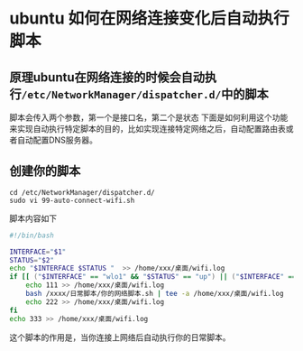 # ubuntu 如何在网络连接变化后自动执行脚本

## 原理ubuntu在网络连接的时候会自动执行`/etc/NetworkManager/dispatcher.d/`中的脚本

脚本会传入两个参数，第一个是接口名，第二个是状态
下面是如何利用这个功能来实现自动执行特定脚本的目的，比如实现连接特定网络之后，自动配置路由表或者自动配置DNS服务器。

## 创建你的脚本

```shell
cd /etc/NetworkManager/dispatcher.d/
sudo vi 99-auto-connect-wifi.sh
```
脚本内容如下
```bash
#!/bin/bash

INTERFACE="$1"
STATUS="$2"
echo "$INTERFACE $STATUS "  >> /home/xxx/桌面/wifi.log
if [[ ("$INTERFACE" == "wlo1" && "$STATUS" == "up") || ("$INTERFACE" == "enp38s0" && "$STATUS" == "up") ]]; then
    echo 111 >> /home/xxx/桌面/wifi.log
    bash /xxxx/日常脚本/你的网络脚本.sh | tee -a /home/xxx/桌面/wifi.log
    echo 222 >> /home/xxx/桌面/wifi.log
fi
echo 333 >> /home/xxx/桌面/wifi.log
```

这个脚本的作用是，当你连接上网络后自动执行你的日常脚本。

